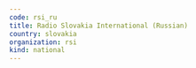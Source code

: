 ```yaml
---
code: rsi_ru
title: Radio Slovakia International (Russian)
country: slovakia
organization: rsi
kind: national
---
```

